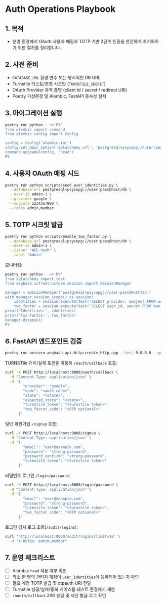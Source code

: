 # Auth Operations Playbook

## 1. 목적
- 운영 환경에서 OAuth 사용자 매핑과 TOTP 기반 2단계 인증을 안전하게 초기화하기 위한 절차를 정리합니다.

## 2. 사전 준비
- `DATABASE_URL` 환경 변수 또는 명시적인 DB URL
- Turnstile 테스트/운영 시크릿 (`TURNSTILE_SECRET`)
- OAuth Provider 자격 증명 (client id / secret / redirect URI)
- Poetry 가상환경 및 Alembic, FastAPI 종속성 설치

## 3. 마이그레이션 실행
```bash
poetry run python - <<'PY'
from alembic import command
from alembic.config import Config

config = Config('alembic.ini')
config.set_main_option('sqlalchemy.url', 'postgresql+psycopg://user:pass@host/db')
command.upgrade(config, 'head')
PY
```

## 4. 사용자 OAuth 매핑 시드
```bash
poetry run python scripts/seed_user_identities.py \
  --database-url postgresql+psycopg://user:pass@host/db \
  --user-id admin-1 \
  --provider google \
  --subject 1234567890 \
  --roles admin,member
```

## 5. TOTP 시크릿 발급
```bash
poetry run python scripts/enable_two_factor.py \
  --database-url postgresql+psycopg://user:pass@host/db \
  --user-id admin-1 \
  --issuer "AEG Hash" \
  --label "Admin"
```
모니터링:
```bash
poetry run python - <<'PY'
from sqlalchemy import text
from aeghash.infrastructure.session import SessionManager

manager = SessionManager('postgresql+psycopg://user:pass@host/db')
with manager.session_scope() as session:
    identities = session.execute(text('SELECT provider, subject FROM user_identities')).fetchall()
    two_factor = session.execute(text('SELECT user_id, secret FROM two_factor_secrets')).fetchall()
print('Identities:', identities)
print('Two-factor:', two_factor)
manager.dispose()
PY
```

## 6. FastAPI 엔드포인트 검증
```bash
poetry run uvicorn aeghash.api.http:create_http_app --host 0.0.0.0 --port 8000
```
TURNSTile 더미/실제 토큰을 이용해 `/oauth/callback` 호출:
```bash
curl -X POST http://localhost:8000/oauth/callback \
  -H "Content-Type: application/json" \
  -d '{
        "provider": "google",
        "code": "<auth code>",
        "state": "<state>",
        "expected_state": "<state>",
        "turnstile_token": "<turnstile token>",
        "two_factor_code": "<OTP optional>"
      }'
```

일반 회원가입 `/signup` 흐름:
```bash
curl -X POST http://localhost:8000/signup \
  -H "Content-Type: application/json" \
  -d '{
        "email": "user@example.com",
        "password": "strong-password",
        "password_confirm": "strong-password",
        "turnstile_token": "<turnstile token>"
      }'
```

비밀번호 로그인 `/login/password`:
```bash
curl -X POST http://localhost:8000/login/password \
  -H "Content-Type: application/json" \
  -d '{
        "email": "user@example.com",
        "password": "strong-password",
        "turnstile_token": "<turnstile token>",
        "two_factor_code": "<OTP optional>"
      }'
```

로그인 감사 로그 조회(`/audit/logins`):
```bash
curl "http://localhost:8000/audit/logins?limit=50" \
  -H "X-Roles: admin,member"
```

## 7. 운영 체크리스트
- [ ] Alembic `head` 적용 여부 확인
- [ ] 최소 한 명의 관리자 계정이 `user_identities`에 등록되어 있는지 확인
- [ ] 필요 계정 TOTP 발급 및 otpauth URI 전달
- [ ] Turnstile 성공/실패/중복 케이스를 테스트 환경에서 재현
- [ ] `/oauth/callback` 200 응답 및 세션 발급 로그 확인
